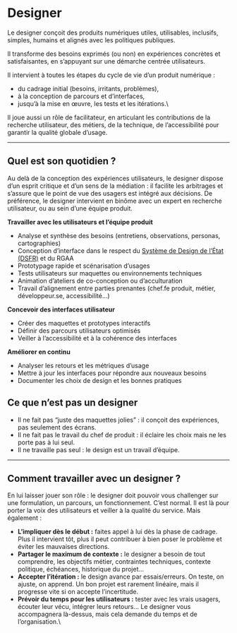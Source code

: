 # Designer

Le designer conçoit des produits numériques utiles, utilisables, inclusifs, simples, humains et alignés avec les politiques publiques.

Il transforme des besoins exprimés (ou non) en expériences concrètes et satisfaisantes, en s’appuyant sur une démarche centrée utilisateurs.

Il intervient à toutes les étapes du cycle de vie d’un produit numérique :

* du cadrage initial (besoins, irritants, problèmes),
* à la conception de parcours et d’interfaces,
* jusqu’à la mise en œuvre, les tests et les itérations.\\

Il joue aussi un rôle de facilitateur, en articulant les contributions de la recherche utilisateur, des métiers, de la technique, de l’accessibilité pour garantir la qualité globale d’usage.

***

## Quel est son quotidien ?

Au delà de la conception des expériences utilisateurs, le designer dispose d’un esprit critique et d’un sens de la médiation : il facilite les arbitrages et s’assure que le point de vue des usagers est intégré aux décisions. De préférence, le designer intervient en binôme avec un expert en recherche utilisateur, ou au sein d’une équipe produit.

**Travailler avec les utilisateurs et l’équipe produit**

* Analyse et synthèse des besoins (entretiens, observations, personas, cartographies)
* Conception d’interface dans le respect du [Système de Design de l’État (DSFR)](https://systeme-de-design.gouv.fr) et du RGAA
* Prototypage rapide et scénarisation d’usages
* Tests utilisateurs sur maquettes ou environnements techniques
* Animation d’ateliers de co-conception ou d’acculturation
* Travail d’alignement entre parties prenantes (chef.fe produit, métier, développeur.se, accessibilité…)

**Concevoir des interfaces utilisateur**

* Créer des maquettes et prototypes interactifs
* Définir des parcours utilisateurs optimisés
* Veiller à l’accessibilité et à la cohérence des interfaces

**Améliorer en continu**

* Analyser les retours et les métriques d’usage
* Mettre à jour les interfaces pour répondre aux nouveaux besoins
* Documenter les choix de design et les bonnes pratiques

## Ce que n’est pas un designer

* Il ne fait pas “juste des maquettes jolies” : il conçoit des expériences, pas seulement des écrans.
* Il ne fait pas le travail du chef de produit : il éclaire les choix mais ne les porte pas à lui seul.
* Il ne travaille pas seul : le design est un travail d’équipe.

***

## Comment travailler avec un designer ?

En lui laisser jouer son rôle : le designer doit pouvoir vous challenger sur une formulation, un parcours, un fonctionnement. C’est normal. Il est là pour porter la voix des utilisateurs et veiller à la qualité du service. Mais également :

* **L’impliquer dès le début :** faites appel à lui dès la phase de cadrage. Plus il intervient tôt, plus il peut contribuer à bien poser le problème et éviter les mauvaises directions.
* **Partager le maximum de contexte :** le designer a besoin de tout comprendre, les objectifs métier, contraintes techniques, contexte politique, échéances, historique du projet…
* **Accepter l’itération :** le design avance par essais/erreurs. On teste, on ajuste, on apprend. Un bon projet est rarement linéaire, mais il progresse vite si on accepte l’incertitude.
* **Prévoir du temps pour les utilisateurs :** tester avec les vrais usagers, écouter leur vécu, intégrer leurs retours… Le designer vous accompagnera là-dessus, mais cela demande du temps et de l’organisation.\\
